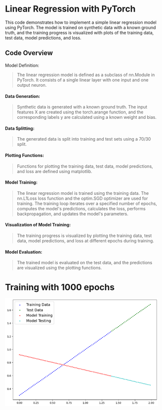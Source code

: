 # Linear Regression with PyTorch

This code demonstrates how to implement a simple linear regression model using PyTorch. The model is trained on synthetic data with a known ground truth, and the training progress is visualized with plots of the training data, test data, model predictions, and loss.

## Code Overview

####
 Model Definition:
>  The linear regression model is defined as a subclass of nn.Module in PyTorch. It consists of a single linear layer with one input and one output neuron.

#### Data Generation:
>  Synthetic data is generated with a known ground truth. The input features X are created using the torch.arange function, and the corresponding labels y are calculated using a known weight and bias.

#### Data Splitting:
>  The generated data is split into training and test sets using a 70/30 split.

#### Plotting Functions:
>  Functions for plotting the training data, test data, model predictions, and loss are defined using matplotlib.

#### Model Training:
>  The linear regression model is trained using the training data. The nn.L1Loss loss function and the optim.SGD optimizer are used for training. The training loop iterates over a specified number of epochs, computes the model's predictions, calculates the loss, performs backpropagation, and updates the model's parameters.

#### Visualization of Model Training:
>  The training progress is visualized by plotting the training data, test data, model predictions, and loss at different epochs during training.

#### Model Evaluation:
>  The trained model is evaluated on the test data, and the predictions are visualized using the plotting functions.


# Training with 1000 epochs

![0 epoch](static/train_0.png)